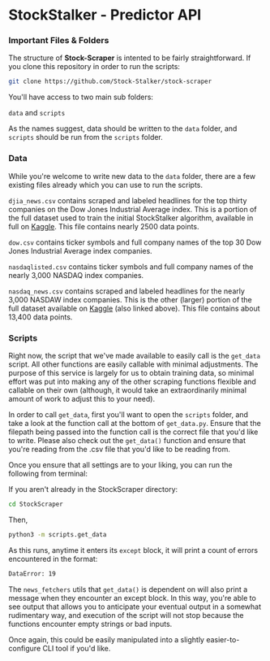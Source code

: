# StockStalker - Predictor API

### Important Files & Folders

The structure of **Stock-Scraper** is intented to be fairly straightforward. If you clone this repository in order to run the scripts:

```zsh
git clone https://github.com/Stock-Stalker/stock-scraper
```

You'll have access to two main sub folders:

`data` and `scripts`

As the names suggest, data should be written to the `data` folder, and `scripts` should be run from the `scripts` folder.

### Data

While you're welcome to write new data to the `data` folder, there are a few existing files already which you can use to run the scripts.

`djia_news.csv` contains scraped and labeled headlines for the top thirty companies on the Dow Jones Industrial Average index. This is a portion of the full dataset used to train the initial StockStalker algorithm, available in full on [Kaggle](https://www.kaggle.com/sidarcidiacono/news-sentiment-analysis-for-stock-data-by-company). This file contains nearly 2500 data points.

`dow.csv` contains ticker symbols and full company names of the top 30 Dow Jones Industrial Average index companies.

`nasdaqlisted.csv` contains ticker symbols and full company names of the nearly 3,000 NASDAQ index companies.

`nasdaq_news.csv` contains scraped and labeled headlines for the nearly 3,000 NASDAW index companies. This is the other (larger) portion of the full dataset available on [Kaggle](https://www.kaggle.com/sidarcidiacono/news-sentiment-analysis-for-stock-data-by-company) (also linked above). This file contains about 13,400 data points.

### Scripts

Right now, the script that we've made available to easily call is the `get_data` script. All other functions are easily callable with minimal adjustments. The purpose of this service is largely for us to obtain training data, so minimal effort was put into making any of the other scraping functions flexible and callable on their own (although, it would take an extraordinarily minimal amount of work to adjust this to your need).

In order to call `get_data`, first you'll want to open the `scripts` folder, and take a look at the function call at the bottom of `get_data.py`. Ensure that the filepath being passed into the function call is the correct file that you'd like to write. Please also check out the `get_data()` function and ensure that you're reading from the .csv file that you'd like to be reading from.

Once you ensure that all settings are to your liking, you can run the following from terminal:

If you aren't already in the StockScraper directory:

```zsh
cd StockScraper
```

Then,

```zsh
python3 -m scripts.get_data
```

As this runs, anytime it enters its `except` block, it will print a count of errors encountered in the format:

```zsh
DataError: 19
```

The `news_fetchers` utils that `get_data()` is dependent on will also print a message when they encounter an except block. In this way, you're able to see output that allows you to anticipate your eventual output in a somewhat rudimentary way, and execution of the script will not stop because the functions encounter empty strings or bad inputs.

Once again, this could be easily manipulated into a slightly easier-to-configure CLI tool if you'd like.
